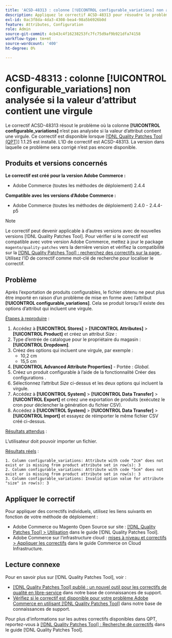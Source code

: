 ```yaml
---
title: 'ACSD-48313 : colonne [!UICONTROL configurable_variations] non analysée si la valeur d’attribut contient une virgule'
description: Appliquez le correctif ACSD-48313 pour résoudre le problème Adobe Commerce où la colonne [!UICONTROL configurable_variations] n’est pas analysée si la valeur de l’attribut contient une virgule.
exl-id: 0ac3f8da-4da3-4308-bea4-98a5b6926b0d
feature: Attributes, Configuration
role: Admin
source-git-commit: 4cb43c4f16238253fc7fc75d9af9b921dfa74158
workflow-type: tm+mt
source-wordcount: '400'
ht-degree: 0%

---
```


# ACSD-48313 : colonne **[!UICONTROL configurable_variations]** non analysée si la valeur d’attribut contient une virgule

Le correctif ACSD-48313 résout le problème où la colonne **[!UICONTROL configurable_variations]** n’est pas analysée si la valeur d’attribut contient une virgule. Ce correctif est disponible lorsque [[!DNL Quality Patches Tool (QPT)]](/help/announcements/adobe-commerce-announcements/magento-quality-patches-released-new-tool-to-self-serve-quality-patches.md) 1.1.25 est installé. L’ID de correctif est ACSD-48313. La version dans laquelle ce problème sera corrigé n’est pas encore disponible.

## Produits et versions concernés

**Le correctif est créé pour la version Adobe Commerce :**
* Adobe Commerce (toutes les méthodes de déploiement) 2.4.4

**Compatible avec les versions d’Adobe Commerce :**
* Adobe Commerce (toutes les méthodes de déploiement) 2.4.0 - 2.4.4-p5

>[!NOTE]
>
>Le correctif peut devenir applicable à d’autres versions avec de nouvelles versions [!DNL Quality Patches Tool]. Pour vérifier si le correctif est compatible avec votre version Adobe Commerce, mettez à jour le package `magento/quality-patches` vers la dernière version et vérifiez la compatibilité sur la [[!DNL Quality Patches Tool] : recherchez des correctifs sur la page ](https://experienceleague.adobe.com/tools/commerce-quality-patches/index.html?lang=fr). Utilisez l’ID de correctif comme mot-clé de recherche pour localiser le correctif.

## Problème

Après l’exportation de produits configurables, le fichier obtenu ne peut plus être importé en raison d’un problème de mise en forme avec l’attribut **[!UICONTROL configurable_variations]**. Cela se produit lorsqu’il existe des options d’attribut qui incluent une virgule.

<u>Étapes à reproduire</u> :

1. Accédez à **[!UICONTROL Stores]** > **[!UICONTROL Attributes]** > **[!UICONTROL Product]** et créez un attribut _Size_ :
1. Type d’entrée de catalogue pour le propriétaire du magasin : **[!UICONTROL Dropdown]**.
1. Créez des options qui incluent une virgule, par exemple :
   * 10,2 cm
   * 15,5 cm
1. **[!UICONTROL Advanced Attribute Properties]** - Portée : _Global_.
1. Créez un produit configurable à l’aide de la fonctionnalité Créer des configurations .
1. Sélectionnez l’attribut _Size_ ci-dessus et les deux options qui incluent la virgule.
1. Accédez à **[!UICONTROL System]** > **[!UICONTROL Data Transfer]** > **[!UICONTROL Export]** et créez une exportation de produits (exécutez le cron pour déclencher la génération du fichier CSV).
1. Accédez à **[!UICONTROL System]** > **[!UICONTROL Data Transfer]** > **[!UICONTROL Import]** et essayez de réimporter le même fichier CSV créé ci-dessus.

<u>Résultats attendus</u> :

L’utilisateur doit pouvoir importer un fichier.

<u>Résultats réels</u> :

```
1. Column configurable_variations: Attribute with code "2cm" does not exist or is missing from product attribute set in row(s): 3
2. Column configurable_variations: Attribute with code "5cm" does not exist or is missing from product attribute set in row(s): 3
3. Column configurable_variations: Invalid option value for attribute "size" in row(s): 3
```

## Appliquer le correctif

Pour appliquer des correctifs individuels, utilisez les liens suivants en fonction de votre méthode de déploiement :

* Adobe Commerce ou Magento Open Source sur site : [[!DNL Quality Patches Tool] > Utilisation](https://experienceleague.adobe.com/docs/commerce-operations/tools/quality-patches-tool/usage.html?lang=fr) dans le guide [!DNL Quality Patches Tool].
* Adobe Commerce sur l’infrastructure cloud : [mises à niveau et correctifs > Appliquer les correctifs](https://experienceleague.adobe.com/docs/commerce-cloud-service/user-guide/develop/upgrade/apply-patches.html?lang=fr) dans le guide Commerce on Cloud Infrastructure.


## Lecture connexe

Pour en savoir plus sur [!DNL Quality Patches Tool], voir :

* [[!DNL Quality Patches Tool] publié : un nouvel outil pour les correctifs de qualité en libre-service](/help/announcements/adobe-commerce-announcements/magento-quality-patches-released-new-tool-to-self-serve-quality-patches.md) dans notre base de connaissances de support.
* [Vérifiez si le correctif est disponible pour votre problème Adobe Commerce en utilisant  [!DNL Quality Patches Tool]](/help/support-tools/patches-available-in-qpt-tool/check-patch-for-magento-issue-with-magento-quality-patches.md) dans notre base de connaissances de support.

Pour plus d&#39;informations sur les autres correctifs disponibles dans QPT, reportez-vous à [[!DNL Quality Patches Tool] : Recherche de correctifs](https://experienceleague.adobe.com/tools/commerce-quality-patches/index.html?lang=fr) dans le guide [!DNL Quality Patches Tool].

